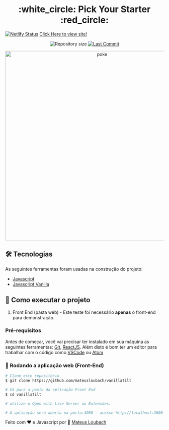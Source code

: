 <h1 align="center">:white_circle: Pick Your Starter :red_circle:</h1>

[![Netlify Status](https://api.netlify.com/api/v1/badges/49b09d4f-d381-4b35-bdc4-51259584e2cb/deploy-status)](https://app.netlify.com/sites/pickmystarter/deploys) [Click Here to view site!](https://pickmystarter.netlify.app/)

<p align="center">
  <img alt="Repository size" src="https://img.shields.io/github/repo-size/mateusloubach/vanillatilt">

  <a href="https://github.com/mateusloubach/vanillatilt/commits/master">
    <img alt="Last Commit" src="https://img.shields.io/github/last-commit/mateusloubach/vanillatilt">
  </a>
</p>

<p align="center" style="display: flex; align-items: flex-start; justify-content: center;">
  <img alt="poke" title="#poke" src="https://github.com/mateusloubach/vanillatilt/blob/main/third.gif" width="600px"> <br>
</p>

## 🛠 Tecnologias

As seguintes ferramentas foram usadas na construção do projeto:

- [Javascript](https://www.javascript.com/)
- [Javascript Vanilla](https://www.javascript.com/)

## 🚀 Como executar o projeto

1. Front End (pasta web) - Este teste foi necessário **apenas** o front-end para demonstração.

### Pré-requisitos

Antes de começar, você vai precisar ter instalado em sua máquina as seguintes ferramentas:
[Git](https://git-scm.com), [ReactJS](https://reactjs.org/). 
Além disto é bom ter um editor para trabalhar com o código como [VSCode](https://code.visualstudio.com/) ou [Atom](https://atom.io/)


### 🧭 Rodando a aplicação web (Front-End)

```bash
# Clone este repositório
$ git clone https://github.com/mateusloubach/vanillatilt

# Vá para a pasta da aplicação Front End
$ cd vanillatilt

# utilize o Open with Live Server ou Extensões.

# A aplicação será aberta na porta:3000 - acesse http://localhost:3000
```

Feito com ❤️ e Javascript por :wave: [Mateus Loubach](https://www.linkedin.com/in/mateusloubach/)
